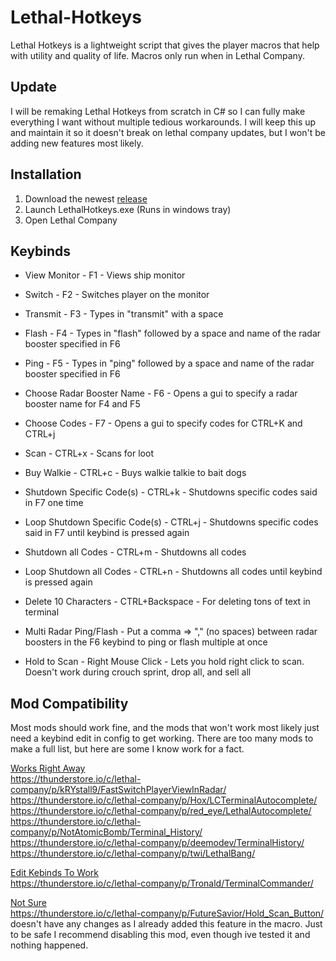 # Lethal-Hotkeys
Lethal Hotkeys is a lightweight script that gives the player macros that help with utility and quality of life. Macros only run when in Lethal Company.
## Update
I will be remaking Lethal Hotkeys from scratch in C# so I can fully make everything I want without multiple tedious workarounds. I will keep this up and maintain it so it doesn't break on lethal company updates, but I won't be adding new features most likely.

## Installation
1. Download the newest [release](https://github.com/memespost06/Lethal-Hotkeys/releases/latest)
2. Launch LethalHotkeys.exe (Runs in windows tray)
3. Open Lethal Company

## Keybinds
- View Monitor - F1 - Views ship monitor

- Switch - F2 - Switches player on the monitor

- Transmit - F3 - Types in "transmit" with a space

- Flash - F4 - Types in "flash" followed by a space and name of the radar booster specified in F6

- Ping - F5 - Types in "ping" followed by a space and name of the radar booster specified in F6

- Choose Radar Booster Name - F6 - Opens a gui to specify a radar booster name for F4 and F5

- Choose Codes - F7 - Opens a gui to specify codes for CTRL+K and CTRL+j

- Scan - CTRL+x - Scans for loot

- Buy Walkie - CTRL+c - Buys walkie talkie to bait dogs

- Shutdown Specific Code(s) - CTRL+k - Shutdowns specific codes said in F7 one time

- Loop Shutdown Specific Code(s) - CTRL+j - Shutdowns specific codes said in F7 until keybind is pressed again

- Shutdown all Codes - CTRL+m - Shutdowns all codes

- Loop Shutdown all Codes - CTRL+n - Shutdowns all codes until keybind is pressed again

- Delete 10 Characters - CTRL+Backspace - For deleting tons of text in terminal

- Multi Radar Ping/Flash - Put a comma => "," (no spaces) between radar boosters in the F6 keybind to ping or flash multiple at once

- Hold to Scan - Right Mouse Click - Lets you hold right click to scan. Doesn't work during crouch sprint, drop all, and sell all

## Mod Compatibility
Most mods should work fine, and the mods that won't work most likely just need a keybind edit in config to get working. There are too many mods to make a full list, but here are some I know work for a fact.

<ins>Works Right Away</ins><br>
https://thunderstore.io/c/lethal-company/p/kRYstall9/FastSwitchPlayerViewInRadar/<br>
https://thunderstore.io/c/lethal-company/p/Hox/LCTerminalAutocomplete/<br>
https://thunderstore.io/c/lethal-company/p/red_eye/LethalAutocomplete/<br>
https://thunderstore.io/c/lethal-company/p/NotAtomicBomb/Terminal_History/<br>
https://thunderstore.io/c/lethal-company/p/deemodev/TerminalHistory/<br>
https://thunderstore.io/c/lethal-company/p/twi/LethalBang/<br>

<ins>Edit Kebinds To Work</ins><br>
https://thunderstore.io/c/lethal-company/p/Tronald/TerminalCommander/<br>

<ins>Not Sure</ins><br>
https://thunderstore.io/c/lethal-company/p/FutureSavior/Hold_Scan_Button/ doesn't have any changes as I already added this feature in the macro. Just to be safe I recommend disabling this mod, even though ive tested it and nothing happened.<br>



